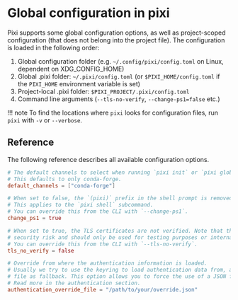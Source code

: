 # Global configuration in pixi

Pixi supports some global configuration options, as well as project-scoped configuration (that does not belong into the project file).
The configuration is loaded in the following order:

1. Global configuration folder (e.g. `~/.config/pixi/config.toml` on Linux, dependent on XDG_CONFIG_HOME)
2. Global .pixi folder: `~/.pixi/config.toml` (or `$PIXI_HOME/config.toml` if the `PIXI_HOME` environment variable is set)
3. Project-local .pixi folder: `$PIXI_PROJECT/.pixi/config.toml`
4. Command line arguments (`--tls-no-verify`, `--change-ps1=false` etc.)

!!! note
    To find the locations where `pixi` looks for configuration files, run `pixi` with `-v` or `--verbose`.

## Reference

The following reference describes all available configuration options.

```toml
# The default channels to select when running `pixi init` or `pixi global install`.
# This defaults to only conda-forge.
default_channels = ["conda-forge"]

# When set to false, the `(pixi)` prefix in the shell prompt is removed.
# This applies to the `pixi shell` subcommand.
# You can override this from the CLI with `--change-ps1`.
change_ps1 = true

# When set to true, the TLS certificates are not verified. Note that this is a
# security risk and should only be used for testing purposes or internal networks.
# You can override this from the CLI with `--tls-no-verify`.
tls_no_verify = false

# Override from where the authentication information is loaded.
# Usually we try to use the keyring to load authentication data from, and only use a JSON
# file as fallback. This option allows you to force the use of a JSON file.
# Read more in the authentication section.
authentication_override_file = "/path/to/your/override.json"
```
